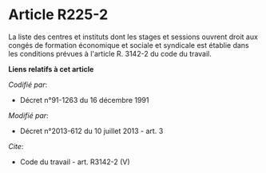 # Article R225-2

La liste des centres et instituts dont les stages et sessions ouvrent droit aux congés de formation économique et sociale et
syndicale est établie dans les conditions prévues à l'article R. 3142-2 du code du travail.

**Liens relatifs à cet article**

_Codifié par_:

  - Décret n°91-1263 du 16 décembre 1991

_Modifié par_:

  - Décret n°2013-612 du 10 juillet 2013 - art. 3

_Cite_:

  - Code du travail - art. R3142-2 (V)
